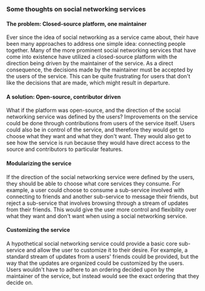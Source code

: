 ### Some thoughts on social networking services
#### The problem: Closed-source platform, one maintainer
Ever since the idea of social networking as a service came about, their have
been many approaches to address one simple idea: connecting people together.
Many of the more prominent social networking services that have come into
existence have utilized a closed-source platform with the direction being
driven by the maintainer of the service. As a direct consequence, the decisions
made by the maintainer must be accepted by the users of the service. This can
be quite frustrating for users that don't like the decisions that are made,
which might result in departure.
#### A solution: Open-source, contributor driven
What if the platform was open-source, and the direction of the social
networking service was defined by the users? Improvements on the service could
be done through contributions from users of the service itself. Users could
also be in control of the service, and therefore they would get to choose what
they want and what they don't want. They would also get to see how the  service
is run because they would have direct access to the source and contributors to
particular features.
#### Modularizing the service
If the direction of the social networking service were defined by the users,
they should be able to choose what core services they consume. For example, a
user could choose to consume a sub-service involved with connecting to friends
and another sub-service to message their friends, but reject a sub-service that
involves browsing through a stream of updates from their friends. This would
give the user more control and flexibility over what they want and don't want
when using a social networking service.
#### Customizing the service
A hypothetical social networking service could provide a basic core sub-service
and allow the user to customize it to their desire. For example, a standard
stream of updates from a users' friends could be provided, but the way that the
updates are organized could be customized by the users. Users wouldn't have to
adhere to an ordering decided upon by the maintainer of the service, but
instead would see the exact ordering that they decide on.
